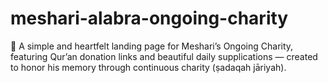 # meshari-alabra-ongoing-charity
🌙 A simple and heartfelt landing page for Meshari’s Ongoing Charity, featuring Qur’an donation links and beautiful daily supplications — created to honor his memory through continuous charity (ṣadaqah jāriyah).
